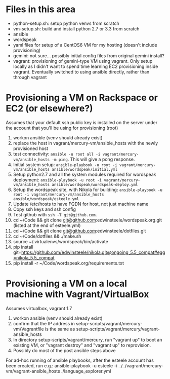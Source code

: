# Files in this area

* python-setup.sh: setup python venvs from scratch
* vm-setup.sh: build and install python 2.7 or 3.3 from scratch
* ansible
 * wordspeak
  * yaml files for setup of a CentOS6 VM for my hosting (doesn't include provisioning)
* gemini: not sure... possibly initial config files from original gemini install?
* vagrant: provisioning of gemini-type VM using vagrant. Only setup locally as I didn't want to spend time learning EC2 provisioning inside vagrant. Eventually switched to using ansible directly, rather than through vagrant

# Provisioning a VM on Rackspace or EC2 (or elsewhere?)
Assumes that your default ssh public key is installed on the server under the account that you'll be using for provisioning (root)

1. workon ansible  (venv should already exist)
2. replace the host in vagrant/mercury-vm/ansible_hosts with the newly provisioned host
3. test connectivity: `ansible -u root all -i vagrant/mercury-vm/ansible_hosts -m ping`. This will give a pong response. 
4. Initial system setup: `ansible-playbook -u root -i vagrant/mercury-vm/ansible_hosts ansible/wordspeak/initial.yml`
5. Setup python2.7 and all the system modules required for wordspeak deployment: `ansible-playbook -u root -i vagrant/mercury-vm/ansible_hosts ansible/wordspeak/wordspeak-deploy.yml`
6. Setup the wordspeak site, with Nikola for building: `ansible-playbook -u root -i vagrant/mercury-vm/ansible_hosts ansible/wordspeak/esteele.yml`
7. Update /etc/hosts to have FQDN for host, not just machine name
7. Copy ssh keys and ssh config
8. Test github with `ssh -T git@github.com`.
9. cd ~/Code && git clone git@github.com:edwinsteele/wordspeak.org.git (listed at the end of esteele.yml)
11. cd ~/Code && git clone git@github.com:edwinsteele/dotfiles.git
12. cd ~/Code/dotfiles && ./make.sh
13. source ~/.virtualenvs/wordspeak/bin/activate
14. pip install git+https://github.com/edwinsteele/nikola.git@ongoing_5.5_compat#egg=nikola_5.5_compat
15. pip install -r ~/Code/wordspeak.org/requirements.txt

# Provisioning a VM on a local machine with Vagrant/VirtualBox
Assumes virtualbox, vagrant 1.7

1. workon ansible (venv should already exist)
2. confirm that the IP address in setup-scripts/vagrant/mercury-vm/Vagrantfile is the same as setup-scripts/vagrant/mercury/vagrant-ansible_hosts
3. In directory setup-scripts/vagrant/mercury, run "vagrant up" to boot an existing VM, or "vagrant destroy" and "vagrant up" to reprovision.
4. Possibly do most of the post ansible steps above

For ad-hoc running of ansible playbooks, after the esteele account has been created, run e.g.: ansible-playbook -u esteele -i ../../vagrant/mercury-vm/vagrant-ansible_hosts ./language_explorer.yml

